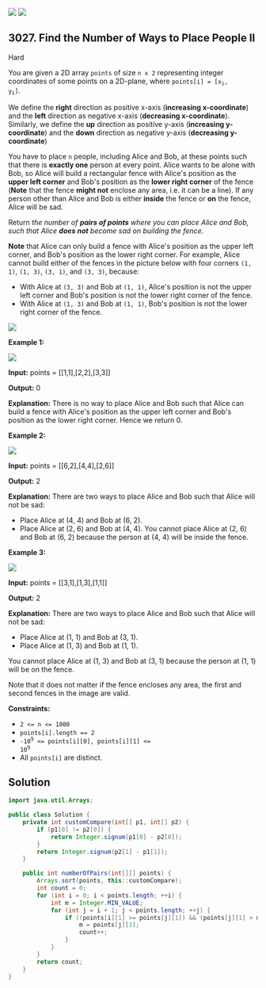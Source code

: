 [![](https://img.shields.io/github/stars/javadev/LeetCode-in-Java?label=Stars&style=flat-square)](https://github.com/javadev/LeetCode-in-Java)
[![](https://img.shields.io/github/forks/javadev/LeetCode-in-Java?label=Fork%20me%20on%20GitHub%20&style=flat-square)](https://github.com/javadev/LeetCode-in-Java/fork)

## 3027\. Find the Number of Ways to Place People II

Hard

You are given a 2D array `points` of size `n x 2` representing integer coordinates of some points on a 2D-plane, where <code>points[i] = [x<sub>i</sub>, y<sub>i</sub>]</code>.

We define the **right** direction as positive x-axis (**increasing x-coordinate**) and the **left** direction as negative x-axis (**decreasing x-coordinate**). Similarly, we define the **up** direction as positive y-axis (**increasing y-coordinate**) and the **down** direction as negative y-axis (**decreasing y-coordinate**)

You have to place `n` people, including Alice and Bob, at these points such that there is **exactly one** person at every point. Alice wants to be alone with Bob, so Alice will build a rectangular fence with Alice's position as the **upper left corner** and Bob's position as the **lower right corner** of the fence (**Note** that the fence **might not** enclose any area, i.e. it can be a line). If any person other than Alice and Bob is either **inside** the fence or **on** the fence, Alice will be sad.

Return _the number of **pairs of points** where you can place Alice and Bob, such that Alice **does not** become sad on building the fence_.

**Note** that Alice can only build a fence with Alice's position as the upper left corner, and Bob's position as the lower right corner. For example, Alice cannot build either of the fences in the picture below with four corners `(1, 1)`, `(1, 3)`, `(3, 1)`, and `(3, 3)`, because:

*   With Alice at `(3, 3)` and Bob at `(1, 1)`, Alice's position is not the upper left corner and Bob's position is not the lower right corner of the fence.
*   With Alice at `(1, 3)` and Bob at `(1, 1)`, Bob's position is not the lower right corner of the fence.

![](https://assets.leetcode.com/uploads/2024/01/04/example0alicebob-1.png)

**Example 1:**

![](https://assets.leetcode.com/uploads/2024/01/04/example1alicebob.png)

**Input:** points = \[\[1,1],[2,2],[3,3]]

**Output:** 0

**Explanation:** There is no way to place Alice and Bob such that Alice can build a fence with Alice's position as the upper left corner and Bob's position as the lower right corner. Hence we return 0.

**Example 2:**

![](https://assets.leetcode.com/uploads/2024/02/04/example2alicebob.png)

**Input:** points = \[\[6,2],[4,4],[2,6]]

**Output:** 2

**Explanation:** There are two ways to place Alice and Bob such that Alice will not be sad: 
- Place Alice at (4, 4) and Bob at (6, 2). 
- Place Alice at (2, 6) and Bob at (4, 4). You cannot place Alice at (2, 6) and Bob at (6, 2) because the person at (4, 4) will be inside the fence.

**Example 3:**

![](https://assets.leetcode.com/uploads/2024/02/04/example4alicebob.png)

**Input:** points = \[\[3,1],[1,3],[1,1]]

**Output:** 2

**Explanation:** There are two ways to place Alice and Bob such that Alice will not be sad: 
- Place Alice at (1, 1) and Bob at (3, 1). 
- Place Alice at (1, 3) and Bob at (1, 1). 

You cannot place Alice at (1, 3) and Bob at (3, 1) because the person at (1, 1) will be on the fence. 

Note that it does not matter if the fence encloses any area, the first and second fences in the image are valid.

**Constraints:**

*   `2 <= n <= 1000`
*   `points[i].length == 2`
*   <code>-10<sup>9</sup> <= points[i][0], points[i][1] <= 10<sup>9</sup></code>
*   All `points[i]` are distinct.

## Solution

```java
import java.util.Arrays;

public class Solution {
    private int customCompare(int[] p1, int[] p2) {
        if (p1[0] != p2[0]) {
            return Integer.signum(p1[0] - p2[0]);
        }
        return Integer.signum(p2[1] - p1[1]);
    }

    public int numberOfPairs(int[][] points) {
        Arrays.sort(points, this::customCompare);
        int count = 0;
        for (int i = 0; i < points.length; ++i) {
            int m = Integer.MIN_VALUE;
            for (int j = i + 1; j < points.length; ++j) {
                if ((points[i][1] >= points[j][1]) && (points[j][1] > m)) {
                    m = points[j][1];
                    count++;
                }
            }
        }
        return count;
    }
}
```